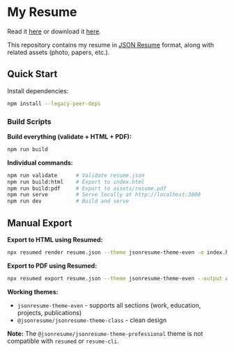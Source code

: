 # My Resume

Read it [here](https://ricccec.github.io/resume/) or download it [here](https://ricccec.github.io/resume/assets/resume.pdf).

This repository contains my resume in [JSON Resume](https://jsonresume.org/) format, along with related assets (photo, papers, etc.).

## Quick Start

Install dependencies:
```bash
npm install --legacy-peer-deps
```

### Build Scripts

**Build everything (validate + HTML + PDF):**
```bash
npm run build
```

**Individual commands:**
```bash
npm run validate      # Validate resume.json
npm run build:html    # Export to index.html
npm run build:pdf     # Export to assets/resume.pdf
npm run serve         # Serve locally at http://localhost:3000
npm run dev           # Build and serve
```

## Manual Export

**Export to HTML using Resumed:**
```bash
npx resumed render resume.json --theme jsonresume-theme-even -o index.html
```

**Export to PDF using Resumed:**
```bash
npx resumed export resume.json --theme jsonresume-theme-even --output assets/resume.pdf
```

**Working themes:**
- `jsonresume-theme-even` - supports all sections (work, education, projects, publications)
- `@jsonresume/jsonresume-theme-class` - clean design

**Note:** The `@jsonresume/jsonresume-theme-professional` theme is not compatible with `resumed` or `resume-cli`.

